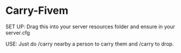 # Carry-Fivem

SET UP:
Drag this into your server resources folder and ensure in your server.cfg

USE:
Just do /carry nearby a person to carry them and /carry to drop.
